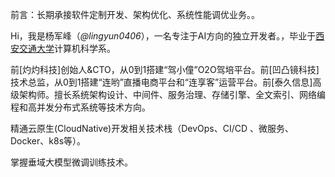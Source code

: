 前言：长期承接软件定制开发、架构优化、系统性能调优业务。。

Hi，我是杨军峰（_@lingyun0406_），一名专注于AI方向的独立开发者。，毕业于[西安交通大学](https://www.xjtu.edu.cn/)计算机科学系。

前[灼灼科技]创始人&CTO，从0到1搭建“驾小僮”O2O驾培平台。前[凹凸镜科技]技术总监，从0到1搭建“连哟”直播电商平台和“连享客”运营平台。前[泰久信息]高级架构师。擅长系统架构设计、中间件、服务治理、存储引擎、全文索引、网络编程和高并发分布式系统等技术方向。

精通云原生(CloudNative)开发相关技术栈（DevOps、CI/CD 、微服务、Docker、k8s等）。

掌握垂域大模型微调训练技术。